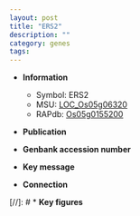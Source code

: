 ```yaml
---
layout: post
title: "ERS2"
description: ""
category: genes
tags: 
---
```


* **Information**  
    + Symbol: ERS2  
    + MSU: [LOC_Os05g06320](http://rice.uga.edu/cgi-bin/ORF_infopage.cgi?orf=LOC_Os05g06320)  
    + RAPdb: [Os05g0155200](http://rapdb.dna.affrc.go.jp/viewer/gbrowse_details/irgsp1?name=Os05g0155200)  

* **Publication**  

* **Genbank accession number**  

* **Key message**  

* **Connection**  

[//]: # * **Key figures**  


